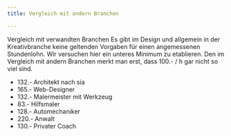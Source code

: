 ```yaml
---
title: Vergleich mit andern Branchen

---
```

Vergleich mit verwandten Branchen
Es gibt im Design und allgemein in der Kreativbranche keine geltenden Vorgaben für einen angemessenen Stundenlohn. Wir versuchen hier ein unteres Minimum zu etablieren. Den im Vergleich mit andern Branchen merkt man erst, dass 100.- / h gar nicht so viel sind.

- 132.- Architekt nach sia
- 165.- Web-Designer
- 132.- Malermeister mit Werkzeug
- 83.- Hilfsmaler
- 128.- Automechaniker
- 220.- Anwalt
- 130.- Privater Coach
